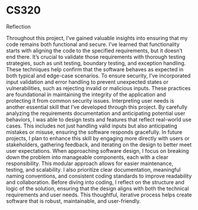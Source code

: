 # CS320
Reflection

Throughout this project, I’ve gained valuable insights into ensuring that my code remains both functional and secure. I’ve learned that functionality starts with aligning the code to the specified requirements, but it doesn’t end there. It’s crucial to validate those requirements with thorough testing strategies, such as unit testing, boundary testing, and exception handling. These techniques help confirm that the software behaves as expected in both typical and edge-case scenarios. To ensure security, I’ve incorporated input validation and error handling to prevent unexpected states or vulnerabilities, such as rejecting invalid or malicious inputs. These practices are foundational in maintaining the integrity of the application and protecting it from common security issues.
Interpreting user needs is another essential skill that I’ve developed through this project. By carefully analyzing the requirements documentation and anticipating potential user behaviors, I was able to design tests and features that reflect real-world use cases. This includes not just handling valid inputs but also anticipating mistakes or misuse, ensuring the software responds gracefully. In future projects, I plan to enhance this skill by engaging more directly with users or stakeholders, gathering feedback, and iterating on the design to better meet user expectations.
When approaching software design, I focus on breaking down the problem into manageable components, each with a clear responsibility. This modular approach allows for easier maintenance, testing, and scalability. I also prioritize clear documentation, meaningful naming conventions, and consistent coding standards to improve readability and collaboration. Before diving into coding, I reflect on the structure and logic of the solution, ensuring that the design aligns with both the technical requirements and user needs. This thoughtful, iterative process helps create software that is robust, maintainable, and user-friendly.
